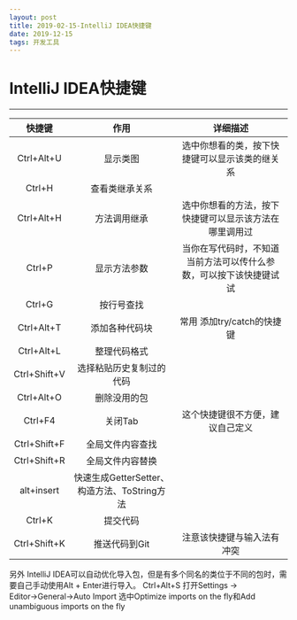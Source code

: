 ```yaml
---
layout: post
title: 2019-02-15-IntelliJ IDEA快捷键
date: 2019-12-15
tags: 开发工具   
---
```

# IntelliJ IDEA快捷键 #

----------

|快捷键|作用|详细描述|
|:----:|:------:|:-----:|
|Ctrl+Alt+U|显示类图|选中你想看的类，按下快捷键可以显示该类的继关系|
|Ctrl+H|查看类继承关系||
|Ctrl+Alt+H|方法调用继承|选中你想看的方法，按下快捷键可以显示该方法在哪里调用过|
|Ctrl+P|显示方法参数|当你在写代码时，不知道当前方法可以传什么参数，可以按下该快捷键试试|
|Ctrl+G|按行号查找||
|Ctrl+Alt+T|添加各种代码块|常用 添加try/catch的快捷键 |
|Ctrl+Alt+L|整理代码格式||
|Ctrl+Shift+V |选择粘贴历史复制过的代码||
|Ctrl+Alt+O|删除没用的包||
|Ctrl+F4|关闭Tab |这个快捷键很不方便，建议自己定义|
|Ctrl+Shift+F|全局文件内容查找||
|Ctrl+Shift+R|全局文件内容替换||
|alt+insert|快速生成GetterSetter、构造方法、ToString方法||
|Ctrl+K|提交代码||
|Ctrl+Shift+K|推送代码到Git|注意该快捷键与输入法有冲突|

另外
IntelliJ IDEA可以自动优化导入包，但是有多个同名的类位于不同的包时，需要自己手动使用Alt + Enter进行导入。
Ctrl+Alt+S 打开Settings → Editor→General→Auto Import
选中Optimize imports on the fly和Add unambiguous imports on the fly

